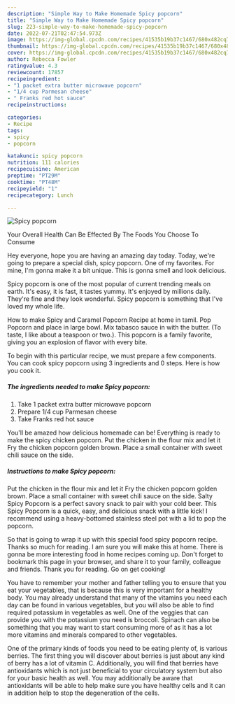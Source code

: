 ```yaml
---
description: "Simple Way to Make Homemade Spicy popcorn"
title: "Simple Way to Make Homemade Spicy popcorn"
slug: 223-simple-way-to-make-homemade-spicy-popcorn
date: 2022-07-21T02:47:54.973Z
image: https://img-global.cpcdn.com/recipes/41535b19b37c1467/680x482cq70/spicy-popcorn-recipe-main-photo.jpg
thumbnail: https://img-global.cpcdn.com/recipes/41535b19b37c1467/680x482cq70/spicy-popcorn-recipe-main-photo.jpg
cover: https://img-global.cpcdn.com/recipes/41535b19b37c1467/680x482cq70/spicy-popcorn-recipe-main-photo.jpg
author: Rebecca Fowler
ratingvalue: 4.3
reviewcount: 17857
recipeingredient:
- "1 packet extra butter microwave popcorn"
- "1/4 cup Parmesan cheese"
- " Franks red hot sauce"
recipeinstructions:

categories:
- Recipe
tags:
- spicy
- popcorn

katakunci: spicy popcorn 
nutrition: 111 calories
recipecuisine: American
preptime: "PT29M"
cooktime: "PT48M"
recipeyield: "1"
recipecategory: Lunch

---
```



![Spicy popcorn](https://img-global.cpcdn.com/recipes/41535b19b37c1467/680x482cq70/spicy-popcorn-recipe-main-photo.jpg)

Your Overall Health Can Be Effected By The Foods You Choose To Consume

Hey everyone, hope you are having an amazing day today. Today, we're going to prepare a special dish, spicy popcorn. One of my favorites. For mine, I'm gonna make it a bit unique. This is gonna smell and look delicious.

Spicy popcorn is one of the most popular of current trending meals on earth. It's easy, it is fast, it tastes yummy. It's enjoyed by millions daily. They're fine and they look wonderful. Spicy popcorn is something that I've loved my whole life.

How to make Spicy and Caramel Popcorn Recipe at home in tamil. Pop Popcorn and place in large bowl. Mix tabasco sauce in with the butter. (To taste, I like about a teaspoon or two.). This popcorn is a family favorite, giving you an explosion of flavor with every bite.


To begin with this particular recipe, we must prepare a few components. You can cook spicy popcorn using 3 ingredients and 0 steps. Here is how you cook it.

<!--inarticleads1-->

##### The ingredients needed to make Spicy popcorn:

1. Take 1 packet extra butter microwave popcorn
1. Prepare 1/4 cup Parmesan cheese
1. Take  Franks red hot sauce


You&#39;ll be amazed how delicious homemade can be! Everything is ready to make the spicy chicken popcorn. Put the chicken in the flour mix and let it Fry the chicken popcorn golden brown. Place a small container with sweet chili sauce on the side. 

<!--inarticleads2-->

##### Instructions to make Spicy popcorn:



Put the chicken in the flour mix and let it Fry the chicken popcorn golden brown. Place a small container with sweet chili sauce on the side. Salty Spicy Popcorn is a perfect savory snack to pair with your cold beer. This Spicy Popcorn is a quick, easy, and delicious snack with a little kick! I recommend using a heavy-bottomed stainless steel pot with a lid to pop the popcorn. 

So that is going to wrap it up with this special food spicy popcorn recipe. Thanks so much for reading. I am sure you will make this at home. There is gonna be more interesting food in home recipes coming up. Don't forget to bookmark this page in your browser, and share it to your family, colleague and friends. Thank you for reading. Go on get cooking!

You have to remember your mother and father telling you to ensure that you eat your vegetables, that is because this is very important for a healthy body. You may already understand that many of the vitamins you need each day can be found in various vegetables, but you will also be able to find required potassium in vegetables as well. One of the veggies that can provide you with the potassium you need is broccoli. Spinach can also be something that you may want to start consuming more of as it has a lot more vitamins and minerals compared to other vegetables.

One of the primary kinds of foods you need to be eating plenty of, is various berries. The first thing you will discover about berries is just about any kind of berry has a lot of vitamin C. Additionally, you will find that berries have antioxidants which is not just beneficial to your circulatory system but also for your basic health as well. You may additionally be aware that antioxidants will be able to help make sure you have healthy cells and it can in addition help to stop the degeneration of the cells.
